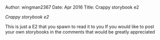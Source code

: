 Author: wingman2367
Date: Apr 2016
Title: Crappy storybook e2

*Crappy storybook e2*

This is just a E2 that you spawn to read it to you
If you would like to post your own storybooks in the comments that would be greatly appreciated
